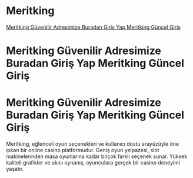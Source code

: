 # Meritking
<a href="https://www.redly.vip/qV9TCc3">Meritking Güvenilir Adresimize Buradan Giriş Yap Meritking Güncel Giriş</a>

# Meritking Güvenilir Adresimize Buradan Giriş Yap Meritking Güncel Giriş
# Meritking Güvenilir Adresimize Buradan Giriş Yap Meritking Güncel Giriş
Meritking, eğlenceli oyun seçenekleri ve kullanıcı dostu arayüzüyle öne çıkan bir online casino platformudur. Geniş oyun yelpazesi, slot makinelerinden masa oyunlarına kadar birçok farklı seçenek sunar. Yüksek kaliteli grafikler ve akıcı oynanış, oyunculara gerçek bir casino deneyimi yaşatır.
